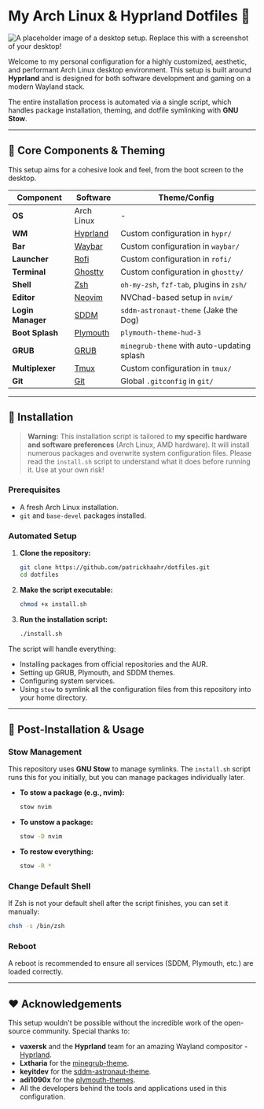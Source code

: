 # My Arch Linux & Hyprland Dotfiles 🐧

![A placeholder image of a desktop setup. Replace this with a screenshot of your desktop!](https://raw.githubusercontent.com/keyitdev/sddm-astronaut-theme/master/Previews/jake_the_dog.png)

Welcome to my personal configuration for a highly customized, aesthetic, and performant Arch Linux desktop environment. This setup is built around **Hyprland** and is designed for both software development and gaming on a modern Wayland stack.

The entire installation process is automated via a single script, which handles package installation, theming, and dotfile symlinking with **GNU Stow**.

---

## 🎨 Core Components & Theming

This setup aims for a cohesive look and feel, from the boot screen to the desktop.

| Component         | Software                                        | Theme/Config                               |
| ----------------- | ----------------------------------------------- | ------------------------------------------ |
| **OS**            | Arch Linux                                      | -                                          |
| **WM**            | [Hyprland](https://hyprland.org/)               | Custom configuration in `hypr/`            |
| **Bar**           | [Waybar](https://github.com/Alexays/Waybar)     | Custom configuration in `waybar/`          |
| **Launcher**      | [Rofi](https://github.com/lbonn/rofi)           | Custom configuration in `rofi/`            |
| **Terminal**      | [Ghostty](https://github.com/mitchellh/ghostty) | Custom configuration in `ghostty/`         |
| **Shell**         | [Zsh](https://www.zsh.org/)                     | `oh-my-zsh`, `fzf-tab`, plugins in `zsh/`  |
| **Editor**        | [Neovim](https://neovim.io/)                    | NVChad-based setup in `nvim/`              |
| **Login Manager** | [SDDM](https://github.com/sddm/sddm)            | `sddm-astronaut-theme` (Jake the Dog)      |
| **Boot Splash**   | [Plymouth](https://www.freedesktop.org/wiki/Software/Plymouth/) | `plymouth-theme-hud-3`                     |
| **GRUB**          | [GRUB](https://www.gnu.org/software/grub/)      | `minegrub-theme` with auto-updating splash |
| **Multiplexer**   | [Tmux](https://github.com/tmux/tmux)            | Custom configuration in `tmux/`            |
| **Git**           | [Git](https://git-scm.com/)                     | Global `.gitconfig` in `git/`              |

---

## 🚀 Installation

> **Warning:** This installation script is tailored to **my specific hardware and software preferences** (Arch Linux, AMD hardware). It will install numerous packages and overwrite system configuration files. Please read the `install.sh` script to understand what it does before running it. Use at your own risk!

### Prerequisites

-   A fresh Arch Linux installation.
-   `git` and `base-devel` packages installed.

### Automated Setup

1.  **Clone the repository:**
    ```sh
    git clone https://github.com/patrickhaahr/dotfiles.git
    cd dotfiles
    ```

2.  **Make the script executable:**
    ```sh
    chmod +x install.sh
    ```

3.  **Run the installation script:**
    ```sh
    ./install.sh
    ```

The script will handle everything:
-   Installing packages from official repositories and the AUR.
-   Setting up GRUB, Plymouth, and SDDM themes.
-   Configuring system services.
-   Using `stow` to symlink all the configuration files from this repository into your home directory.

---

## 🔧 Post-Installation & Usage

### Stow Management

This repository uses **GNU Stow** to manage symlinks. The `install.sh` script runs this for you initially, but you can manage packages individually later.

-   **To stow a package (e.g., nvim):**
    ```sh
    stow nvim
    ```
-   **To unstow a package:**
    ```sh
    stow -D nvim
    ```
-   **To restow everything:**
    ```sh
    stow -R *
    ```

### Change Default Shell

If Zsh is not your default shell after the script finishes, you can set it manually:
```sh
chsh -s /bin/zsh
```

### Reboot
A reboot is recommended to ensure all services (SDDM, Plymouth, etc.) are loaded correctly.

---

## ❤️ Acknowledgements

This setup wouldn't be possible without the incredible work of the open-source community. Special thanks to:
-   **vaxersk** and the **Hyprland** team for an amazing Wayland compositor - [Hyprland](https://github.com/hyprwm/Hyprland).
-   **Lxtharia** for the [minegrub-theme](https://github.com/Lxtharia/minegrub-theme).
-   **keyitdev** for the [sddm-astronaut-theme](https://github.com/keyitdev/sddm-astronaut-theme).
-   **adi1090x** for the [plymouth-themes](https://github.com/adi1090x/plymouth-themes).
-   All the developers behind the tools and applications used in this configuration.
